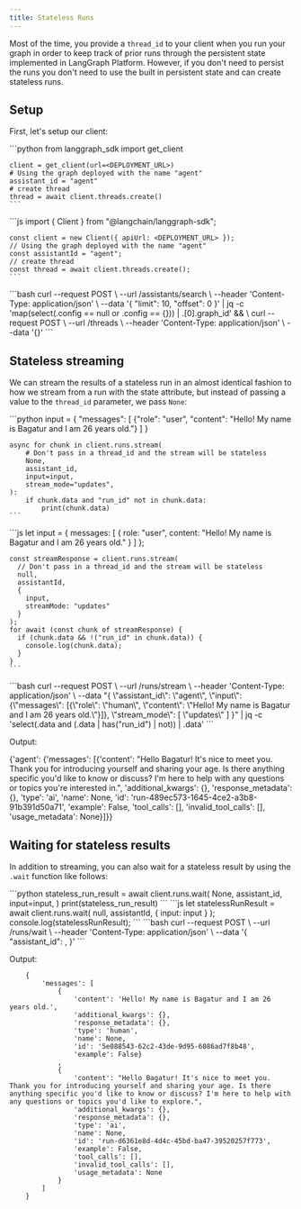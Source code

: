```yaml
---
title: Stateless Runs
---
```

Most of the time, you provide a `thread_id` to your client when you run your graph in order to keep track of prior runs through the persistent state implemented in LangGraph Platform. However, if you don't need to persist the runs you don't need to use the built in persistent state and can create stateless runs.

## Setup

First, let's setup our client:

<Tabs>
  <Tab title="Python">
    ```python
    from langgraph_sdk import get_client
    
    client = get_client(url=<DEPLOYMENT_URL>)
    # Using the graph deployed with the name "agent"
    assistant_id = "agent"
    # create thread
    thread = await client.threads.create()
    ```
  </Tab>
  <Tab title="Javascript">
    ```js
    import { Client } from "@langchain/langgraph-sdk";
    
    const client = new Client({ apiUrl: <DEPLOYMENT_URL> });
    // Using the graph deployed with the name "agent"
    const assistantId = "agent";
    // create thread
    const thread = await client.threads.create();
    ```
  </Tab>
  <Tab title="CURL">
    ```bash
    curl --request POST \
        --url <DEPLOYMENT_URL>/assistants/search \
        --header 'Content-Type: application/json' \
        --data '{
            "limit": 10,
            "offset": 0
        }' | jq -c 'map(select(.config == null or .config == {})) | .[0].graph_id' && \
    curl --request POST \
        --url <DEPLOYMENT_URL>/threads \
        --header 'Content-Type: application/json' \
        --data '{}'
    ```
  </Tab>
</Tabs>

## Stateless streaming

We can stream the results of a stateless run in an almost identical fashion to how we stream from a run with the state attribute, but instead of passing a value to the `thread_id` parameter, we pass `None`:

<Tabs>
  <Tab title="Python">
    ```python
    input = {
        "messages": [
            {"role": "user", "content": "Hello! My name is Bagatur and I am 26 years old."}
        ]
    }
    
    async for chunk in client.runs.stream(
        # Don't pass in a thread_id and the stream will be stateless
        None,
        assistant_id,
        input=input,
        stream_mode="updates",
    ):
        if chunk.data and "run_id" not in chunk.data:
            print(chunk.data)
    ```
  </Tab>
  <Tab title="Javascript">
    ```js
    let input = {
      messages: [
        { role: "user", content: "Hello! My name is Bagatur and I am 26 years old." }
      ]
    };
    
    const streamResponse = client.runs.stream(
      // Don't pass in a thread_id and the stream will be stateless
      null,
      assistantId,
      {
        input,
        streamMode: "updates"
      }
    );
    for await (const chunk of streamResponse) {
      if (chunk.data && !("run_id" in chunk.data)) {
        console.log(chunk.data);
      }
    }
    ```
  </Tab>
  <Tab title="CURL">
    ```bash
    curl --request POST \
        --url <DEPLOYMENT_URL>/runs/stream \
        --header 'Content-Type: application/json' \
        --data "{
            \"assistant_id\": \"agent\",
            \"input\": {\"messages\": [{\"role\": \"human\", \"content\": \"Hello! My name is Bagatur and I am 26 years old.\"}]},
            \"stream_mode\": [
                \"updates\"
            ]
        }" | jq -c 'select(.data and (.data | has("run_id") | not)) | .data'
    ```
  </Tab>
</Tabs>

Output:

{'agent': {'messages': [{'content': "Hello Bagatur! It's nice to meet you. Thank you for introducing yourself and sharing your age. Is there anything specific you'd like to know or discuss? I'm here to help with any questions or topics you're interested in.", 'additional_kwargs': {}, 'response_metadata': {}, 'type': 'ai', 'name': None, 'id': 'run-489ec573-1645-4ce2-a3b8-91b391d50a71', 'example': False, 'tool_calls': [], 'invalid_tool_calls': [], 'usage_metadata': None}]}}

## Waiting for stateless results

In addition to streaming, you can also wait for a stateless result by using the `.wait` function like follows:

<Tabs>
  <Tab title="Python">
    ```python
    stateless_run_result = await client.runs.wait(
        None,
        assistant_id,
        input=input,
    )
    print(stateless_run_result)
    ```
  </Tab>
  <Tab title="Javascript">
    ```js
    let statelessRunResult = await client.runs.wait(
      null,
      assistantId,
      { input: input }
    );
    console.log(statelessRunResult);
    ```
  </Tab>
  <Tab title="CURL">
    ```bash
    curl --request POST \
        --url <DEPLOYMENT_URL>/runs/wait \
        --header 'Content-Type: application/json' \
        --data '{
            "assistant_id": <ASSISTANT_IDD>,
        }'
    ```
  </Tab>
</Tabs>

Output:

```
    {
        'messages': [
            {
                'content': 'Hello! My name is Bagatur and I am 26 years old.',
                'additional_kwargs': {},
                'response_metadata': {},
                'type': 'human',
                'name': None,
                'id': '5e088543-62c2-43de-9d95-6086ad7f8b48',
                'example': False}
            ,
            {
                'content': "Hello Bagatur! It's nice to meet you. Thank you for introducing yourself and sharing your age. Is there anything specific you'd like to know or discuss? I'm here to help with any questions or topics you'd like to explore.",
                'additional_kwargs': {},
                'response_metadata': {},
                'type': 'ai',
                'name': None,
                'id': 'run-d6361e8d-4d4c-45bd-ba47-39520257f773',
                'example': False,
                'tool_calls': [],
                'invalid_tool_calls': [],
                'usage_metadata': None
            }
        ]
    }
```
